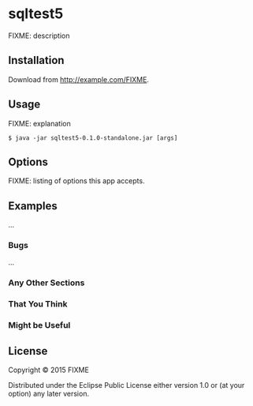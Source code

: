# sqltest5

FIXME: description

## Installation

Download from http://example.com/FIXME.

## Usage

FIXME: explanation

    $ java -jar sqltest5-0.1.0-standalone.jar [args]

## Options

FIXME: listing of options this app accepts.

## Examples

...

### Bugs

...

### Any Other Sections
### That You Think
### Might be Useful

## License

Copyright © 2015 FIXME

Distributed under the Eclipse Public License either version 1.0 or (at
your option) any later version.
